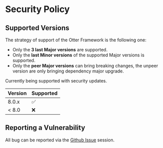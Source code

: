 # Security Policy

## Supported Versions

The strategy of support of the Otter Framework is the following one:

- Only the **3 last Major versions** are supported.
- Only the **last Minor versions** of the supported Major versions is supported.
- Only the **peer Major versions** can bring breaking changes, the unpeer version are only bringing dependency major upgrade.

Currently being supported with security updates.

| Version | Supported          |
| ------- | ------------------ |
| 8.0.x   | :white_check_mark: |
| < 8.0   | :x:                |

## Reporting a Vulnerability

All bug can be reported via the [Github Issue](https://github.com/AmadeusITGroup/otter/issues) session.
